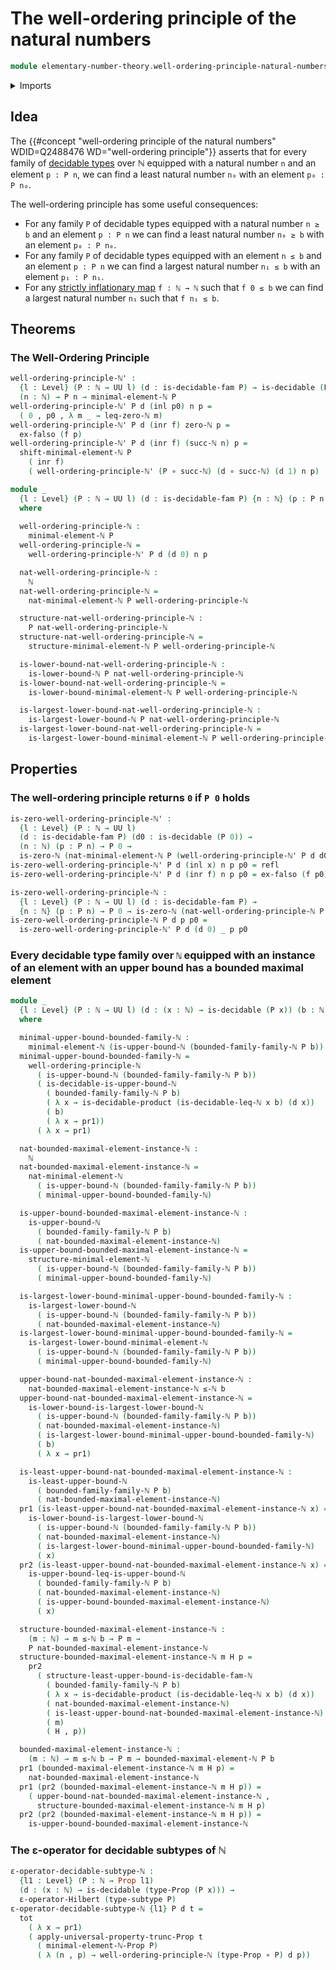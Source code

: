 # The well-ordering principle of the natural numbers

```agda
module elementary-number-theory.well-ordering-principle-natural-numbers where
```

<details><summary>Imports</summary>

```agda
open import elementary-number-theory.decidable-types
open import elementary-number-theory.inequality-natural-numbers
open import elementary-number-theory.lower-bounds-natural-numbers
open import elementary-number-theory.maximal-structured-natural-numbers
open import elementary-number-theory.minimal-structured-natural-numbers
open import elementary-number-theory.natural-numbers
open import elementary-number-theory.upper-bounds-natural-numbers

open import foundation.cartesian-product-types
open import foundation.coproduct-types
open import foundation.decidable-types
open import foundation.dependent-pair-types
open import foundation.empty-types
open import foundation.function-types
open import foundation.functoriality-dependent-pair-types
open import foundation.hilberts-epsilon-operators
open import foundation.identity-types
open import foundation.negation
open import foundation.propositional-truncations
open import foundation.propositions
open import foundation.subtypes
open import foundation.universe-levels
```

</details>

## Idea

The
{{#concept "well-ordering principle of the natural numbers" WDID=Q2488476 WD="well-ordering principle"}}
asserts that for every family of
[decidable types](foundation.decidable-types.md) over ℕ equipped with a natural
number `n` and an element `p : P n`, we can find a least natural number `n₀`
with an element `p₀ : P n₀`.

The well-ordering principle has some useful consequences:

- For any family `P` of decidable types equipped with a natural number `n ≥ b`
  and an element `p : P n` we can find a least natural number `n₀ ≥ b` with an
  element `p₀ : P n₀`.
- For any family `P` of decidable types equipped with an element `n ≤ b` and an
  element `p : P n` we can find a largest natural number `n₁ ≤ b` with an
  element `p₁ : P n₁`.
- For any
  [strictly inflationary map](order-theory.inflationary-maps-strictly-ordered-types.md)
  `f : ℕ → ℕ` such that `f 0 ≤ b` we can find a largest natural number `n₁` such
  that `f n₁ ≤ b`.

## Theorems

### The Well-Ordering Principle

```agda
well-ordering-principle-ℕ' :
  {l : Level} (P : ℕ → UU l) (d : is-decidable-fam P) → is-decidable (P 0) →
  (n : ℕ) → P n → minimal-element-ℕ P
well-ordering-principle-ℕ' P d (inl p0) n p =
  ( 0 , p0 , λ m _ → leq-zero-ℕ m)
well-ordering-principle-ℕ' P d (inr f) zero-ℕ p =
  ex-falso (f p)
well-ordering-principle-ℕ' P d (inr f) (succ-ℕ n) p =
  shift-minimal-element-ℕ P
    ( inr f)
    ( well-ordering-principle-ℕ' (P ∘ succ-ℕ) (d ∘ succ-ℕ) (d 1) n p)

module _
  {l : Level} (P : ℕ → UU l) (d : is-decidable-fam P) {n : ℕ} (p : P n)
  where
  
  well-ordering-principle-ℕ :
    minimal-element-ℕ P
  well-ordering-principle-ℕ =
    well-ordering-principle-ℕ' P d (d 0) n p

  nat-well-ordering-principle-ℕ :
    ℕ
  nat-well-ordering-principle-ℕ =
    nat-minimal-element-ℕ P well-ordering-principle-ℕ

  structure-nat-well-ordering-principle-ℕ :
    P nat-well-ordering-principle-ℕ
  structure-nat-well-ordering-principle-ℕ =
    structure-minimal-element-ℕ P well-ordering-principle-ℕ

  is-lower-bound-nat-well-ordering-principle-ℕ :
    is-lower-bound-ℕ P nat-well-ordering-principle-ℕ
  is-lower-bound-nat-well-ordering-principle-ℕ =
    is-lower-bound-minimal-element-ℕ P well-ordering-principle-ℕ

  is-largest-lower-bound-nat-well-ordering-principle-ℕ :
    is-largest-lower-bound-ℕ P nat-well-ordering-principle-ℕ
  is-largest-lower-bound-nat-well-ordering-principle-ℕ =
    is-largest-lower-bound-minimal-element-ℕ P well-ordering-principle-ℕ
```

## Properties

### The well-ordering principle returns `0` if `P 0` holds

```agda
is-zero-well-ordering-principle-ℕ' :
  {l : Level} (P : ℕ → UU l)
  (d : is-decidable-fam P) (d0 : is-decidable (P 0)) →
  (n : ℕ) (p : P n) → P 0 →
  is-zero-ℕ (nat-minimal-element-ℕ P (well-ordering-principle-ℕ' P d d0 n p))
is-zero-well-ordering-principle-ℕ' P d (inl x) n p p0 = refl
is-zero-well-ordering-principle-ℕ' P d (inr f) n p p0 = ex-falso (f p0)

is-zero-well-ordering-principle-ℕ :
  {l : Level} (P : ℕ → UU l) (d : is-decidable-fam P) →
  {n : ℕ} (p : P n) → P 0 → is-zero-ℕ (nat-well-ordering-principle-ℕ P d p)
is-zero-well-ordering-principle-ℕ P d p p0 =
  is-zero-well-ordering-principle-ℕ' P d (d 0) _ p p0
```

### Every decidable type family over `ℕ` equipped with an instance of an element with an upper bound has a bounded maximal element

```agda
module _
  {l : Level} (P : ℕ → UU l) (d : (x : ℕ) → is-decidable (P x)) (b : ℕ)
  where

  minimal-upper-bound-bounded-family-ℕ :
    minimal-element-ℕ (is-upper-bound-ℕ (bounded-family-family-ℕ P b))
  minimal-upper-bound-bounded-family-ℕ =
    well-ordering-principle-ℕ
      ( is-upper-bound-ℕ (bounded-family-family-ℕ P b))
      ( is-decidable-is-upper-bound-ℕ
        ( bounded-family-family-ℕ P b)
        ( λ x → is-decidable-product (is-decidable-leq-ℕ x b) (d x))
        ( b)
        ( λ x → pr1))
      ( λ x → pr1)

  nat-bounded-maximal-element-instance-ℕ :
    ℕ
  nat-bounded-maximal-element-instance-ℕ =
    nat-minimal-element-ℕ
      ( is-upper-bound-ℕ (bounded-family-family-ℕ P b))
      ( minimal-upper-bound-bounded-family-ℕ)

  is-upper-bound-bounded-maximal-element-instance-ℕ :
    is-upper-bound-ℕ
      ( bounded-family-family-ℕ P b)
      ( nat-bounded-maximal-element-instance-ℕ)
  is-upper-bound-bounded-maximal-element-instance-ℕ =
    structure-minimal-element-ℕ
      ( is-upper-bound-ℕ (bounded-family-family-ℕ P b))
      ( minimal-upper-bound-bounded-family-ℕ)

  is-largest-lower-bound-minimal-upper-bound-bounded-family-ℕ :
    is-largest-lower-bound-ℕ
      ( is-upper-bound-ℕ (bounded-family-family-ℕ P b))
      ( nat-bounded-maximal-element-instance-ℕ)
  is-largest-lower-bound-minimal-upper-bound-bounded-family-ℕ =
    is-largest-lower-bound-minimal-element-ℕ
      ( is-upper-bound-ℕ (bounded-family-family-ℕ P b))
      ( minimal-upper-bound-bounded-family-ℕ)

  upper-bound-nat-bounded-maximal-element-instance-ℕ :
    nat-bounded-maximal-element-instance-ℕ ≤-ℕ b
  upper-bound-nat-bounded-maximal-element-instance-ℕ =
    is-lower-bound-is-largest-lower-bound-ℕ
      ( is-upper-bound-ℕ (bounded-family-family-ℕ P b))
      ( nat-bounded-maximal-element-instance-ℕ)
      ( is-largest-lower-bound-minimal-upper-bound-bounded-family-ℕ)
      ( b)
      ( λ x → pr1)

  is-least-upper-bound-nat-bounded-maximal-element-instance-ℕ :
    is-least-upper-bound-ℕ
      ( bounded-family-family-ℕ P b)
      ( nat-bounded-maximal-element-instance-ℕ)
  pr1 (is-least-upper-bound-nat-bounded-maximal-element-instance-ℕ x) =
    is-lower-bound-is-largest-lower-bound-ℕ
      ( is-upper-bound-ℕ (bounded-family-family-ℕ P b))
      ( nat-bounded-maximal-element-instance-ℕ)
      ( is-largest-lower-bound-minimal-upper-bound-bounded-family-ℕ)
      ( x)
  pr2 (is-least-upper-bound-nat-bounded-maximal-element-instance-ℕ x) =
    is-upper-bound-leq-is-upper-bound-ℕ
      ( bounded-family-family-ℕ P b)
      ( nat-bounded-maximal-element-instance-ℕ)
      ( is-upper-bound-bounded-maximal-element-instance-ℕ)
      ( x)

  structure-bounded-maximal-element-instance-ℕ :
    (m : ℕ) → m ≤-ℕ b → P m →
    P nat-bounded-maximal-element-instance-ℕ
  structure-bounded-maximal-element-instance-ℕ m H p =
    pr2
      ( structure-least-upper-bound-is-decidable-fam-ℕ
        ( bounded-family-family-ℕ P b)
        ( λ x → is-decidable-product (is-decidable-leq-ℕ x b) (d x))
        ( nat-bounded-maximal-element-instance-ℕ)
        ( is-least-upper-bound-nat-bounded-maximal-element-instance-ℕ)
        ( m)
        ( H , p))

  bounded-maximal-element-instance-ℕ :
    (m : ℕ) → m ≤-ℕ b → P m → bounded-maximal-element-ℕ P b
  pr1 (bounded-maximal-element-instance-ℕ m H p) =
    nat-bounded-maximal-element-instance-ℕ
  pr1 (pr2 (bounded-maximal-element-instance-ℕ m H p)) =
    ( upper-bound-nat-bounded-maximal-element-instance-ℕ ,
      structure-bounded-maximal-element-instance-ℕ m H p)
  pr2 (pr2 (bounded-maximal-element-instance-ℕ m H p)) =
    is-upper-bound-bounded-maximal-element-instance-ℕ
```

### The ε-operator for decidable subtypes of ℕ

```agda
ε-operator-decidable-subtype-ℕ :
  {l1 : Level} (P : ℕ → Prop l1)
  (d : (x : ℕ) → is-decidable (type-Prop (P x))) →
  ε-operator-Hilbert (type-subtype P)
ε-operator-decidable-subtype-ℕ {l1} P d t =
  tot
    ( λ x → pr1)
    ( apply-universal-property-trunc-Prop t
      ( minimal-element-ℕ-Prop P)
      ( λ (n , p) → well-ordering-principle-ℕ (type-Prop ∘ P) d p))
```
